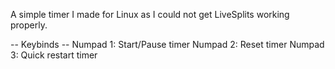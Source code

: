 A simple timer I made for Linux as I could not get LiveSplits working properly.

-- Keybinds --
Numpad 1: Start/Pause timer
Numpad 2: Reset timer
Numpad 3: Quick restart timer
